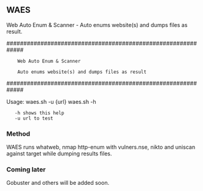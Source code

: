 ## WAES
Web Auto Enum &amp; Scanner - Auto enums website(s) and dumps files as result.

#############################################################

        Web Auto Enum & Scanner

        Auto enums website(s) and dumps files as result

#############################################################

Usage: waes.sh -u {url}
       waes.sh -h

       -h shows this help
       -u url to test



### Method

WAES runs whatweb, nmap http-enum with vulners.nse, nikto and uniscan against target while dumping results files.


### Coming later

Gobuster and others will be added soon.

